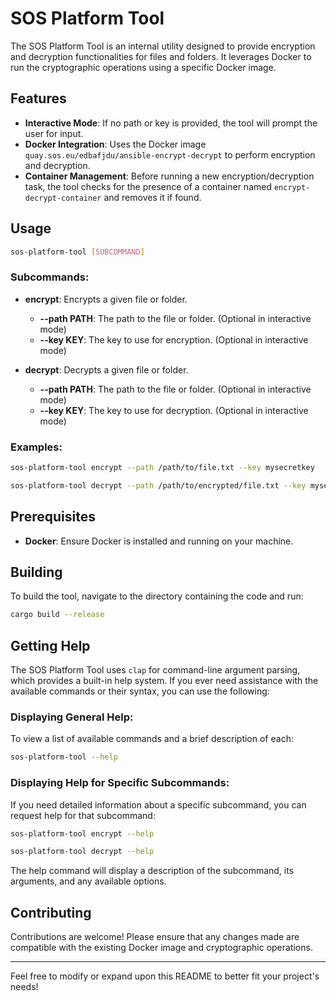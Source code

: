 # SOS Platform Tool

The SOS Platform Tool is an internal utility designed to provide encryption and decryption functionalities for files and folders. It leverages Docker to run the cryptographic operations using a specific Docker image.

## Features

- **Interactive Mode**: If no path or key is provided, the tool will prompt the user for input.
- **Docker Integration**: Uses the Docker image `quay.sos.eu/edbafjdu/ansible-encrypt-decrypt` to perform encryption and decryption.
- **Container Management**: Before running a new encryption/decryption task, the tool checks for the presence of a container named `encrypt-decrypt-container` and removes it if found.

## Usage

```bash
sos-platform-tool [SUBCOMMAND]
```

### Subcommands:

- **encrypt**: Encrypts a given file or folder.
    - **--path PATH**: The path to the file or folder. (Optional in interactive mode)
    - **--key KEY**: The key to use for encryption. (Optional in interactive mode)

- **decrypt**: Decrypts a given file or folder.
    - **--path PATH**: The path to the file or folder. (Optional in interactive mode)
    - **--key KEY**: The key to use for decryption. (Optional in interactive mode)

### Examples:

```bash
sos-platform-tool encrypt --path /path/to/file.txt --key mysecretkey
```

```bash
sos-platform-tool decrypt --path /path/to/encrypted/file.txt --key mysecretkey
```

## Prerequisites

- **Docker**: Ensure Docker is installed and running on your machine.

## Building

To build the tool, navigate to the directory containing the code and run:

```bash
cargo build --release
```

## Getting Help

The SOS Platform Tool uses `clap` for command-line argument parsing, which provides a built-in help system. If you ever need assistance with the available commands or their syntax, you can use the following:

### Displaying General Help:

To view a list of available commands and a brief description of each:

```bash
sos-platform-tool --help
```

### Displaying Help for Specific Subcommands:

If you need detailed information about a specific subcommand, you can request help for that subcommand:

```bash
sos-platform-tool encrypt --help
```

```bash
sos-platform-tool decrypt --help
```

The help command will display a description of the subcommand, its arguments, and any available options.

## Contributing

Contributions are welcome! Please ensure that any changes made are compatible with the existing Docker image and cryptographic operations.

---

Feel free to modify or expand upon this README to better fit your project's needs!
